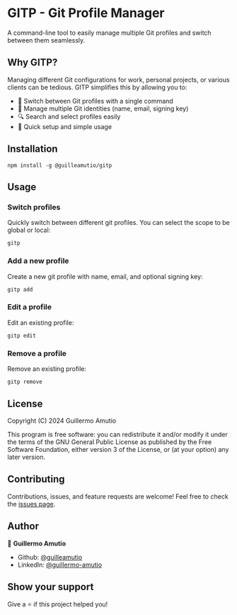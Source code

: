 # GITP - Git Profile Manager

A command-line tool to easily manage multiple Git profiles and switch between them seamlessly.

## Why GITP?

Managing different Git configurations for work, personal projects, or various clients can be tedious. GITP simplifies this by allowing you to:

- 🔄 Switch between Git profiles with a single command
- 👥 Manage multiple Git identities (name, email, signing key)
- 🔍 Search and select profiles easily
- 🚀 Quick setup and simple usage

## Installation

`npm install -g @guilleamutio/gitp` 

## Usage

### Switch profiles

Quickly switch between different git profiles. You can select the scope to be global or local:

`gitp`

### Add a new profile

Create a new git profile with name, email, and optional signing key:

`gitp add`

### Edit a profile

Edit an existing profile:

`gitp edit`

### Remove a profile

Remove an existing profile:

`gitp remove`

## License

Copyright (C) 2024 Guillermo Amutio

This program is free software: you can redistribute it and/or modify
it under the terms of the GNU General Public License as published by
the Free Software Foundation, either version 3 of the License, or
(at your option) any later version.

## Contributing

Contributions, issues, and feature requests are welcome! Feel free to check the [issues page](https://github.com/guilleamutio/gitp/issues).

## Author

👤 **Guillermo Amutio**

* Github: [@guilleamutio](https://github.com/guilleamutio)
* LinkedIn: [@guillermo-amutio](https://www.linkedin.com/in/guillermo-amutio-duarte/)

## Show your support

Give a ⭐️ if this project helped you!